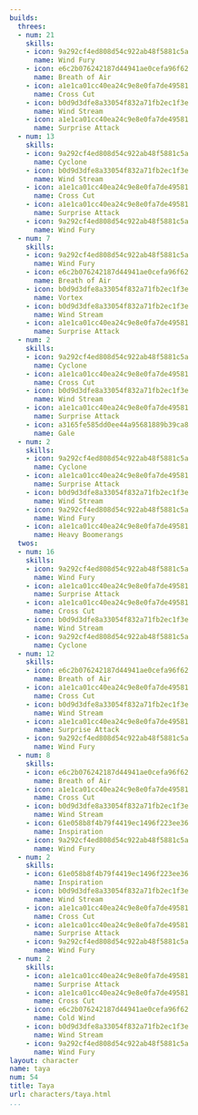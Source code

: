 ```yaml
---
builds:
  threes:
  - num: 21
    skills:
    - icon: 9a292cf4ed808d54c922ab48f5881c5a
      name: Wind Fury
    - icon: e6c2b076242187d44941ae0cefa96f62
      name: Breath of Air
    - icon: a1e1ca01cc40ea24c9e8e0fa7de49581
      name: Cross Cut
    - icon: b0d9d3dfe8a33054f832a71fb2ec1f3e
      name: Wind Stream
    - icon: a1e1ca01cc40ea24c9e8e0fa7de49581
      name: Surprise Attack
  - num: 13
    skills:
    - icon: 9a292cf4ed808d54c922ab48f5881c5a
      name: Cyclone
    - icon: b0d9d3dfe8a33054f832a71fb2ec1f3e
      name: Wind Stream
    - icon: a1e1ca01cc40ea24c9e8e0fa7de49581
      name: Cross Cut
    - icon: a1e1ca01cc40ea24c9e8e0fa7de49581
      name: Surprise Attack
    - icon: 9a292cf4ed808d54c922ab48f5881c5a
      name: Wind Fury
  - num: 7
    skills:
    - icon: 9a292cf4ed808d54c922ab48f5881c5a
      name: Wind Fury
    - icon: e6c2b076242187d44941ae0cefa96f62
      name: Breath of Air
    - icon: b0d9d3dfe8a33054f832a71fb2ec1f3e
      name: Vortex
    - icon: b0d9d3dfe8a33054f832a71fb2ec1f3e
      name: Wind Stream
    - icon: a1e1ca01cc40ea24c9e8e0fa7de49581
      name: Surprise Attack
  - num: 2
    skills:
    - icon: 9a292cf4ed808d54c922ab48f5881c5a
      name: Cyclone
    - icon: a1e1ca01cc40ea24c9e8e0fa7de49581
      name: Cross Cut
    - icon: b0d9d3dfe8a33054f832a71fb2ec1f3e
      name: Wind Stream
    - icon: a1e1ca01cc40ea24c9e8e0fa7de49581
      name: Surprise Attack
    - icon: a3165fe585dd0ee44a95681889b39ca8
      name: Gale
  - num: 2
    skills:
    - icon: 9a292cf4ed808d54c922ab48f5881c5a
      name: Cyclone
    - icon: a1e1ca01cc40ea24c9e8e0fa7de49581
      name: Surprise Attack
    - icon: b0d9d3dfe8a33054f832a71fb2ec1f3e
      name: Wind Stream
    - icon: 9a292cf4ed808d54c922ab48f5881c5a
      name: Wind Fury
    - icon: a1e1ca01cc40ea24c9e8e0fa7de49581
      name: Heavy Boomerangs
  twos:
  - num: 16
    skills:
    - icon: 9a292cf4ed808d54c922ab48f5881c5a
      name: Wind Fury
    - icon: a1e1ca01cc40ea24c9e8e0fa7de49581
      name: Surprise Attack
    - icon: a1e1ca01cc40ea24c9e8e0fa7de49581
      name: Cross Cut
    - icon: b0d9d3dfe8a33054f832a71fb2ec1f3e
      name: Wind Stream
    - icon: 9a292cf4ed808d54c922ab48f5881c5a
      name: Cyclone
  - num: 12
    skills:
    - icon: e6c2b076242187d44941ae0cefa96f62
      name: Breath of Air
    - icon: a1e1ca01cc40ea24c9e8e0fa7de49581
      name: Cross Cut
    - icon: b0d9d3dfe8a33054f832a71fb2ec1f3e
      name: Wind Stream
    - icon: a1e1ca01cc40ea24c9e8e0fa7de49581
      name: Surprise Attack
    - icon: 9a292cf4ed808d54c922ab48f5881c5a
      name: Wind Fury
  - num: 8
    skills:
    - icon: e6c2b076242187d44941ae0cefa96f62
      name: Breath of Air
    - icon: a1e1ca01cc40ea24c9e8e0fa7de49581
      name: Cross Cut
    - icon: b0d9d3dfe8a33054f832a71fb2ec1f3e
      name: Wind Stream
    - icon: 61e058b8f4b79f4419ec1496f223ee36
      name: Inspiration
    - icon: 9a292cf4ed808d54c922ab48f5881c5a
      name: Wind Fury
  - num: 2
    skills:
    - icon: 61e058b8f4b79f4419ec1496f223ee36
      name: Inspiration
    - icon: b0d9d3dfe8a33054f832a71fb2ec1f3e
      name: Wind Stream
    - icon: a1e1ca01cc40ea24c9e8e0fa7de49581
      name: Cross Cut
    - icon: a1e1ca01cc40ea24c9e8e0fa7de49581
      name: Surprise Attack
    - icon: 9a292cf4ed808d54c922ab48f5881c5a
      name: Wind Fury
  - num: 2
    skills:
    - icon: a1e1ca01cc40ea24c9e8e0fa7de49581
      name: Surprise Attack
    - icon: a1e1ca01cc40ea24c9e8e0fa7de49581
      name: Cross Cut
    - icon: e6c2b076242187d44941ae0cefa96f62
      name: Cold Wind
    - icon: b0d9d3dfe8a33054f832a71fb2ec1f3e
      name: Wind Stream
    - icon: 9a292cf4ed808d54c922ab48f5881c5a
      name: Wind Fury
layout: character
name: taya
num: 54
title: Taya
url: characters/taya.html
...
```

